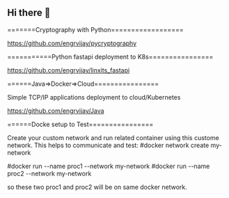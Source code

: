 ## Hi there 👋

<!--
**engrvijay/engrvijay** is a ✨ _special_ ✨ repository because its `README.md` (this file) appears on your GitHub profile.

Here are some ideas to get you started:

- 🔭 I’m currently working on ...
- 🌱 I’m currently learning ...
- 👯 I’m looking to collaborate on ...
- 🤔 I’m looking for help with ...
- 💬 Ask me about ...
- 📫 How to reach me: ...
- 😄 Pronouns: ...
- ⚡ Fun fact: ...
-->
=======Cryptography with Python==================

https://github.com/engrvijay/pycryptography

===========Python fastapi deployment to K8s================

https://github.com/engrvijay/linxits_fastapi

======Java=>Docker=>Cloud================

Simple TCP/IP applications deployment to cloud/Kubernetes

https://github.com/engrvijay/Java

======Docke setup to Test================

Create your custom network and run related container using this custome network. This helps to communicate and test:
#docker network create my-network

#docker run --name proc1 --network my-network
#docker run --name proc2 --network my-network

so these two proc1 and proc2 will be on same docker network.







